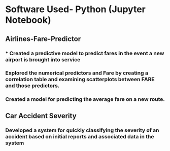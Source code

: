 
# Software Used- Python (Jupyter Notebook)

## Airlines-Fare-Predictor

### * Created a predictive model to predict fares in the event a new airport is brought into service

### Explored the numerical predictors and Fare by creating a correlation table and examining scatterplots between FARE and those predictors.
 
### Created a model for predicting the average fare on a new route. 
  

## Car Accident Severity
  
### Developed a system for quickly classifying the severity of an accident based on initial reports and associated data in the system 
